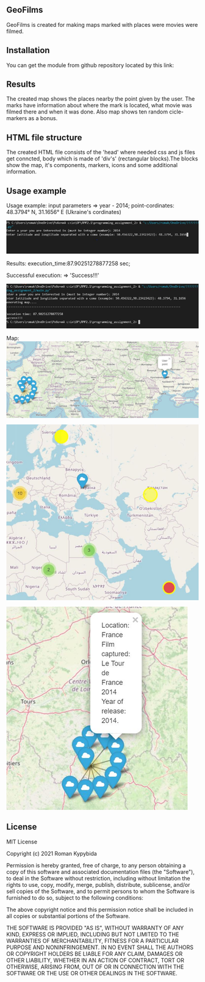 ## GeoFilms
GeoFilms is created for making maps marked with places
were movies were filmed.

## Installation

You can get the module from github 
repository located by this link:

## Results
The created map shows the places nearby the point given by the user.
The marks have information about where the mark is located, 
what movie was filmed there and when it was done.
Also map shows ten random cicle-markers as a bonus.

## HTML file structure 
The created HTML file consists of the 'head' where needed css and js files get conncted,
body which is made of 'div's' (rectangular blocks).The blocks show the map,
it's components, markers, icons and some additional information.

## Usage example
Usage example: 
input parameters => year - 2014;
                    point-cordinates: 48.3794° N, 31.1656° E 
                                      (Ukraine's cordinates)

![text](input.JPG?raw=true "text")

Results:
execution_time:87.90251278877258 sec;

Successful execution: => 'Success!!!'

![text](results.JPG?raw=true "text")

Map:
![text](mao_result.JPG?raw=true "text")

![text](mao_result2.JPG?raw=true "text")

![text](mao_result3.JPG?raw=true "text")

## License
MIT License

Copyright (c) 2021 Roman Kypybida

Permission is hereby granted, free of charge, to any person obtaining a copy
of this software and associated documentation files (the "Software"), to deal
in the Software without restriction, including without limitation the rights
to use, copy, modify, merge, publish, distribute, sublicense, and/or sell
copies of the Software, and to permit persons to whom the Software is
furnished to do so, subject to the following conditions:

The above copyright notice and this permission notice shall be included in all
copies or substantial portions of the Software.

THE SOFTWARE IS PROVIDED "AS IS", WITHOUT WARRANTY OF ANY KIND, EXPRESS OR
IMPLIED, INCLUDING BUT NOT LIMITED TO THE WARRANTIES OF MERCHANTABILITY,
FITNESS FOR A PARTICULAR PURPOSE AND NONINFRINGEMENT. IN NO EVENT SHALL THE
AUTHORS OR COPYRIGHT HOLDERS BE LIABLE FOR ANY CLAIM, DAMAGES OR OTHER
LIABILITY, WHETHER IN AN ACTION OF CONTRACT, TORT OR OTHERWISE, ARISING FROM,
OUT OF OR IN CONNECTION WITH THE SOFTWARE OR THE USE OR OTHER DEALINGS IN THE
SOFTWARE.
